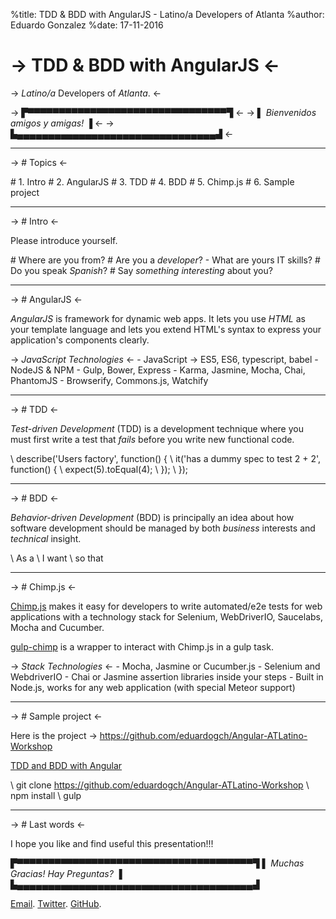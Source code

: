 %title: TDD & BDD with AngularJS - Latino/a Developers of Atlanta
%author: Eduardo Gonzalez
%date: 17-11-2016

-> TDD & BDD with AngularJS <-
=========


-> *Latino/a* Developers of *Atlanta*. <-


-> ▛▀▀▀▀▀▀▀▀▀▀▀▀▀▀▀▀▀▀▀▀▀▀▀▀▀▀▀▀▀▀▀▀▜ <-
-> ▌ *Bienvenidos amigos y amigas!* ▐ <-
-> ▙▄▄▄▄▄▄▄▄▄▄▄▄▄▄▄▄▄▄▄▄▄▄▄▄▄▄▄▄▄▄▄▄▟ <-

-------------------------------------------------

-> # Topics <-

\# 1. Intro
\# 2. AngularJS
\# 3. TDD
\# 4. BDD
\# 5. Chimp.js
\# 6. Sample project

-------------------------------------------------

-> # Intro <-

Please introduce yourself.

\# Where are you from?
\# Are you a *developer*?
    \- What are yours IT skills?
\# Do you speak *Spanish*?
\# Say *something interesting* about you?


-------------------------------------------------

-> # AngularJS <-

*AngularJS* is framework for dynamic web apps. It lets you use *HTML* as your template language and lets you extend HTML's syntax to express your application's components clearly.

-> *JavaScript Technologies* <-
\- JavaScript -> ES5, ES6, typescript, babel
\- NodeJS & NPM
\- Gulp, Bower, Express
\- Karma, Jasmine, Mocha, Chai, PhantomJS
\- Browserify, Commons.js, Watchify

-------------------------------------------------

-> # TDD <-

*Test-driven Development* (TDD) is a development technique where you must first write a test that
*fails* before you write new functional code.


\    describe('Users factory', function() {
\        it('has a dummy spec to test 2 + 2', function() {
\            expect(5).toEqual(4);
\        });
\    });

-------------------------------------------------

-> # BDD <-

*Behavior-driven Development* (BDD) is principally an idea about how software development should be managed by both *business* interests and *technical* insight.

\    As a *<role>*
\    I want *<feature>*
\    so that *<business value>*

-------------------------------------------------

-> # Chimp.js <-

[Chimp.js](https://github.com/xolvio/chimp/) makes it easy for developers to write automated/e2e tests for web applications with a technology stack for Selenium, WebDriverIO, Saucelabs, Mocha and Cucumber.

[gulp-chimp](https://www.npmjs.com/package/gulp-chimp) is a wrapper to interact with Chimp.js in a gulp task.

-> *Stack Technologies* <-
\- Mocha, Jasmine or Cucumber.js
\- Selenium and WebdriverIO
\- Chai or Jasmine assertion libraries inside your steps
\- Built in Node.js, works for any web application (with special Meteor support)

-------------------------------------------------

-> # Sample project <-

Here is the project -> https://github.com/eduardogch/Angular-ATLatino-Workshop

[TDD and BDD with Angular](https://github.com/eduardogch/Angular-ATLatino-Workshop)

\    git clone https://github.com/eduardogch/Angular-ATLatino-Workshop
\    npm install
\    gulp

-------------------------------------------------

-> # Last words <-

I hope you like and find useful this presentation!!!

▛▀▀▀▀▀▀▀▀▀▀▀▀▀▀▀▀▀▀▀▀▀▀▀▀▀▀▀▀▀▀▀▀▀▀▀▀▀▀▜
▌  *Muchas Gracias!*  *Hay Preguntas?* ▐
▙▄▄▄▄▄▄▄▄▄▄▄▄▄▄▄▄▄▄▄▄▄▄▄▄▄▄▄▄▄▄▄▄▄▄▄▄▄▄▟

[Email](eduardo.gch@gmail.com).
[Twitter](https://twitter.com/eduardochavira_).
[GitHub](https://github.com/eduardogch).

